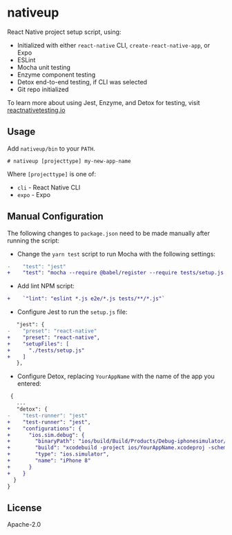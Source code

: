 # nativeup

React Native project setup script, using:

- Initialized with either `react-native` CLI, `create-react-native-app`, or Expo
- ESLint
- Mocha unit testing
- Enzyme component testing
- Detox end-to-end testing, if CLI was selected
- Git repo initialized

To learn more about using Jest, Enzyme, and Detox for testing, visit [reactnativetesting.io](https://reactnativetesting.io)

## Usage

Add `nativeup/bin` to your `PATH`.

```
# nativeup [projecttype] my-new-app-name
```

Where `[projecttype]` is one of:

- `cli` - React Native CLI
- `expo` - Expo

## Manual Configuration

The following changes to `package.json` need to be made manually after running the script:

- Change the `yarn test` script to run Mocha with the following settings:

```diff
-    "test": "jest"
+    "test": "mocha --require @babel/register --require tests/setup.js tests/**/*.spec.js",
```

- Add lint NPM script:

```diff
+    `"lint": "eslint *.js e2e/*.js tests/**/*.js"`
```

- Configure Jest to run the `setup.js` file:

```diff
   "jest": {
-    "preset": "react-native"
+    "preset": "react-native",
+    "setupFiles": [
+      "./tests/setup.js"
+    ]
   },
```

- Configure Detox, replacing `YourAppName` with the name of the app you entered:

```diff
 {
   ...
   "detox": {
-    "test-runner": "jest"
+    "test-runner": "jest",
+    "configurations": {
+      "ios.sim.debug": {
+        "binaryPath": "ios/build/Build/Products/Debug-iphonesimulator/YourAppName.app",
+        "build": "xcodebuild -project ios/YourAppName.xcodeproj -scheme YourAppName -configuration Debug -sdk iphonesimulator -derivedDataPath ios/build",
+        "type": "ios.simulator",
+        "name": "iPhone 8"
+      }
+    }
  }
}
```

## License

Apache-2.0
